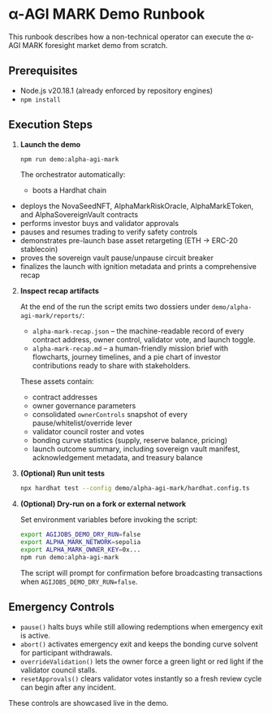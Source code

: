 # α-AGI MARK Demo Runbook

This runbook describes how a non-technical operator can execute the α-AGI MARK foresight market demo from scratch.

## Prerequisites

- Node.js v20.18.1 (already enforced by repository engines)
- `npm install`

## Execution Steps

1. **Launch the demo**

   ```bash
   npm run demo:alpha-agi-mark
   ```

   The orchestrator automatically:

   - boots a Hardhat chain
  - deploys the NovaSeedNFT, AlphaMarkRiskOracle, AlphaMarkEToken, and AlphaSovereignVault contracts
  - performs investor buys and validator approvals
  - pauses and resumes trading to verify safety controls
  - demonstrates pre-launch base asset retargeting (ETH -> ERC-20 stablecoin)
  - proves the sovereign vault pause/unpause circuit breaker
  - finalizes the launch with ignition metadata and prints a comprehensive recap

2. **Inspect recap artifacts**

   At the end of the run the script emits two dossiers under `demo/alpha-agi-mark/reports/`:

   - `alpha-mark-recap.json` – the machine-readable record of every contract address, owner control, validator vote, and launch toggle.
   - `alpha-mark-recap.md` – a human-friendly mission brief with flowcharts, journey timelines, and a pie chart of investor contributions ready to share with stakeholders.

   These assets contain:

   - contract addresses
   - owner governance parameters
   - consolidated `ownerControls` snapshot of every pause/whitelist/override lever
   - validator council roster and votes
   - bonding curve statistics (supply, reserve balance, pricing)
   - launch outcome summary, including sovereign vault manifest, acknowledgement metadata, and treasury balance

3. **(Optional) Run unit tests**

   ```bash
   npx hardhat test --config demo/alpha-agi-mark/hardhat.config.ts
   ```

4. **(Optional) Dry-run on a fork or external network**

   Set environment variables before invoking the script:

   ```bash
   export AGIJOBS_DEMO_DRY_RUN=false
   export ALPHA_MARK_NETWORK=sepolia
   export ALPHA_MARK_OWNER_KEY=0x...
   npm run demo:alpha-agi-mark
   ```

   The script will prompt for confirmation before broadcasting transactions when `AGIJOBS_DEMO_DRY_RUN=false`.

## Emergency Controls

- `pause()` halts buys while still allowing redemptions when emergency exit is active.
- `abort()` activates emergency exit and keeps the bonding curve solvent for participant withdrawals.
- `overrideValidation()` lets the owner force a green light or red light if the validator council stalls.
- `resetApprovals()` clears validator votes instantly so a fresh review cycle can begin after any incident.

These controls are showcased live in the demo.
